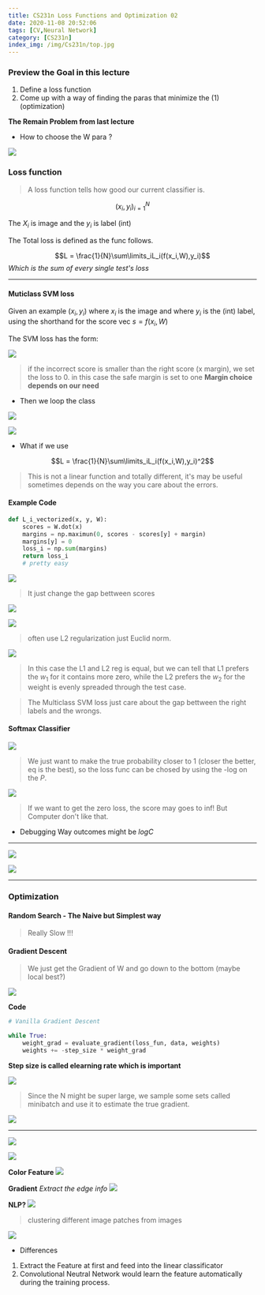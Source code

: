 ```yaml
---
title: CS231n Loss Functions and Optimization 02
date: 2020-11-08 20:52:06
tags: [CV,Neural Network]
category: [CS231n]
index_img: /img/Cs231n/top.jpg
---
```


### Preview the Goal in this lecture
1. Define a loss function
2. Come up with a way of finding the paras that minimize the (1)
(optimization)

**The Remain Problem from last lecture**

- How to choose the W para ? 

![](https://s1.ax1x.com/2020/11/08/BTZxgK.png)

### Loss function

> A loss function tells how good our current classifier is.

$${(x_i,y_i)}_{i=1}^N$$

The $X_i$ is image and the $y_i$ is label (int)

The Total loss is defined as the func follows.

$$L = \frac{1}{N}\sum\limits_iL_i(f(x_i,W),y_i)$$
*Which is the sum of every single test's loss*

---

#### **Muticlass SVM loss**

Given an example $(x_i,y_i)$ where $x_i$ is the image and where $y_i$ is the (int) label, using the shorthand for the score vec $s = f(x_i,W)$

The SVM loss has the form:

![](https://s1.ax1x.com/2020/11/08/BTZ7B4.png)

> if the incorrect score is smaller than the right score (x margin), we set the loss to 0.
in this case the safe margin is set to one
**Margin choice depends on our need**


- Then we loop the class

![](https://s1.ax1x.com/2020/11/08/BTZqE9.png)

![](https://s1.ax1x.com/2020/11/08/BTZLNR.png)

- What if we use

$$L = \frac{1}{N}\sum\limits_iL_i(f(x_i,W),y_i)^2$$
> This is not a linear function and totally different, it's may be useful sometimes depends on the way you care about the errors.

#### Example Code

```python
def L_i_vectorized(x, y, W):
    scores = W.dot(x)
    margins = np.maximun(0, scores - scores[y] + margin)
    margins[y] = 0
    loss_i = np.sum(margins)
    return loss_i
    # pretty easy
```

![](https://s1.ax1x.com/2020/11/08/BTZO41.png)

> It just change the gap bettween scores

![](https://s1.ax1x.com/2020/11/08/BTZzjO.png)

![](https://s1.ax1x.com/2020/11/08/BTe9De.png)

> often use L2 regularization just Euclid norm.

![](https://s1.ax1x.com/2020/11/08/BTepuD.png)

> In this case the L1 and L2 reg is equal, but we can tell that L1 prefers the $w_1$ for it contains more zero, while the L2 prefers the $w_2$ for the weight is evenly spreaded through the test case.

> The Multiclass SVM loss just care about the gap bettween the right labels and the wrongs.

#### **Softmax Classifier**

![](https://s1.ax1x.com/2020/11/08/BTeiEd.png)

> We just want to make the true probability closer to 1 (closer the better, eq is the best), so the loss func can be chosed by using the -log on the $P$.

![](https://s1.ax1x.com/2020/11/08/BTeCHH.png)

> If we want to get the zero loss, the score may goes to inf! But Computer don't like that.

- Debugging Way
outcomes might be $logC$

---

![](https://s1.ax1x.com/2020/11/08/BTek4I.png)

![](https://s1.ax1x.com/2020/11/08/BTeECt.png)

---

### Optimization

#### Random Search - The Naive but Simplest way 
> Really Slow !!!

#### Gradient Descent
> We just get the Gradient of W and go down to the bottom (maybe local best?)

![](https://s1.ax1x.com/2020/11/08/BTeFUA.png)

**Code**

```python
# Vanilla Gradient Descent

while True:
    weight_grad = evaluate_gradient(loss_fun, data, weights)
    weights += -step_size * weight_grad
```

**Step size is called elearning rate which is important**

![](https://s1.ax1x.com/2020/11/08/BTeV8P.png)

> Since the N might be super large, we sample some sets called minibatch and use it to estimate the true gradient.

![](https://s1.ax1x.com/2020/11/08/BTeZgf.png)


---

![](https://s1.ax1x.com/2020/11/08/BTenKS.png)

![](https://s1.ax1x.com/2020/11/08/BTeuDg.png)

**Color Feature**
![](https://s1.ax1x.com/2020/11/08/BTeQEj.png)

**Gradient** *Extract the edge info*
![](https://s1.ax1x.com/2020/11/08/BTelUs.png)

**NLP?**
![](https://s1.ax1x.com/2020/11/08/BTeG80.png)

> clustering different image patches from images

![](https://s1.ax1x.com/2020/11/08/BTe15n.png)
- Differences
1. Extract the Feature at first and feed into the linear classificator
2. Convolutional Neutral Network would learn the feature automatically during the training process.